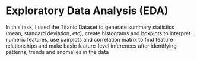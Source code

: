 # Exploratory Data Analysis (EDA)
In this task, I used the Titanic Dataset to generate summary statistics (mean, standard deviation, etc), create histograms and boxplots to interpret numeric features, use pairplots and correlation matrix to find feature relationships and make basic feature-level inferences after identifying patterns, trends and anomalies in the data
